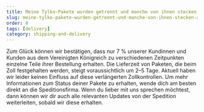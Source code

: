 ```yaml
---
title: Meine Tylko-Pakete wurden getrennt und manche von ihnen stecken an der Grenze fest. Was soll ich machen?
slug: meine-tylko-pakete-wurden-getrennt-und-manche-von-ihnen-stecken-an-der-grenze-fest-was-soll-ich-machen
order: 8
tags: [delivery]
category: shipping-and-delivery
---
```


Zum Glück können wir bestätigen, dass nur 7 % unserer Kundinnen und Kunden aus dem Vereinigten Königreich zu verschiedenen Zeitpunkten einzelne Teile ihrer Bestellung erhalten. Die Lieferzeit von Paketen, die beim Zoll festgehalten werden, steigt voraussichtlich um 2–5 Tage. Aktuell haben wir leider keinen Einfluss auf diese verlängerten Zollkontrollen. Um mehr Informationen zum Status deiner Pakete zu erhalten, wende dich am besten direkt an die Speditionsfirma. Wenn du lieber mit uns sprechen möchtest, dann können wir dir auch alle relevanten Updates von der Spedition weiterleiten, sobald wir diese erhalten.
